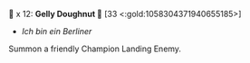 🧪 x 12: **Gelly Doughnut 🍩** [33 <:gold:1058304371940655185>]
- *Ich bin ein Berliner*

Summon a friendly Champion Landing Enemy. 
